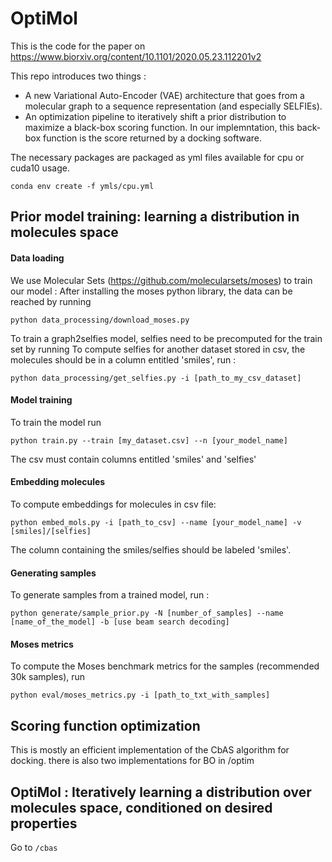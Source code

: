 # OptiMol

This is the code for the paper on https://www.biorxiv.org/content/10.1101/2020.05.23.112201v2

This repo introduces two things :

- A new Variational Auto-Encoder (VAE) architecture that goes from a molecular
graph to a sequence representation (and especially SELFIEs).
- An optimization pipeline to iteratively shift a prior distribution to maximize a black-box scoring function.
In our implemntation, this back-box function is the score returned by a docking software.

The necessary packages are packaged as yml files available for cpu or cuda10 usage.

 ```
conda env create -f ymls/cpu.yml 
```

## Prior model training: learning a distribution in molecules space

#### Data loading

We use Molecular Sets (https://github.com/molecularsets/moses) 
to train our model : 
After installing the moses python library, the data can be reached by running 

```
python data_processing/download_moses.py 
```
To train a graph2selfies model, selfies need to be precomputed for the train set by running 
To compute selfies for another dataset stored in csv, the molecules should be
 in a column entitled 'smiles', run : 
```
python data_processing/get_selfies.py -i [path_to_my_csv_dataset]
```

#### Model training 

To train the model run 
```
python train.py --train [my_dataset.csv] --n [your_model_name]
```
The csv must contain columns entitled 'smiles' and 'selfies'

#### Embedding molecules 

To compute embeddings for molecules in csv file:
```
python embed_mols.py -i [path_to_csv] --name [your_model_name] -v [smiles]/[selfies]
```
The column containing the smiles/selfies should be labeled 'smiles'. 

#### Generating samples

To generate samples from a trained model, run : 
```
python generate/sample_prior.py -N [number_of_samples] --name [name_of_the_model] -b [use beam search decoding]
```

#### Moses metrics 

To compute the Moses benchmark metrics for the samples (recommended 30k samples), run 
```
python eval/moses_metrics.py -i [path_to_txt_with_samples]
```

## Scoring function optimization


This is mostly an efficient implementation of the CbAS algorithm for docking.
there is also two implementations for BO in /optim

## OptiMol : Iteratively learning a distribution over molecules space, conditioned on desired properties

Go to `/cbas`
 



